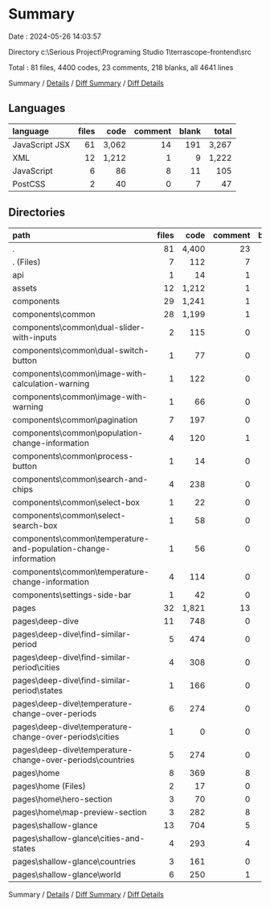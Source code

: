 # Summary

Date : 2024-05-26 14:03:57

Directory c:\\Serious Project\\Programing Studio 1\\terrascope-frontend\\src

Total : 81 files,  4400 codes, 23 comments, 218 blanks, all 4641 lines

Summary / [Details](details.md) / [Diff Summary](diff.md) / [Diff Details](diff-details.md)

## Languages
| language | files | code | comment | blank | total |
| :--- | ---: | ---: | ---: | ---: | ---: |
| JavaScript JSX | 61 | 3,062 | 14 | 191 | 3,267 |
| XML | 12 | 1,212 | 1 | 9 | 1,222 |
| JavaScript | 6 | 86 | 8 | 11 | 105 |
| PostCSS | 2 | 40 | 0 | 7 | 47 |

## Directories
| path | files | code | comment | blank | total |
| :--- | ---: | ---: | ---: | ---: | ---: |
| . | 81 | 4,400 | 23 | 218 | 4,641 |
| . (Files) | 7 | 112 | 7 | 16 | 135 |
| api | 1 | 14 | 1 | 2 | 17 |
| assets | 12 | 1,212 | 1 | 9 | 1,222 |
| components | 29 | 1,241 | 1 | 85 | 1,327 |
| components\\common | 28 | 1,199 | 1 | 83 | 1,283 |
| components\\common\\dual-slider-with-inputs | 2 | 115 | 0 | 4 | 119 |
| components\\common\\dual-switch-button | 1 | 77 | 0 | 3 | 80 |
| components\\common\\image-with-calculation-warning | 1 | 122 | 0 | 8 | 130 |
| components\\common\\image-with-warning | 1 | 66 | 0 | 5 | 71 |
| components\\common\\pagination | 7 | 197 | 0 | 23 | 220 |
| components\\common\\population-change-information | 4 | 120 | 1 | 11 | 132 |
| components\\common\\process-button | 1 | 14 | 0 | 2 | 16 |
| components\\common\\search-and-chips | 4 | 238 | 0 | 8 | 246 |
| components\\common\\select-box | 1 | 22 | 0 | 3 | 25 |
| components\\common\\select-search-box | 1 | 58 | 0 | 1 | 59 |
| components\\common\\temperature-and-population-change-information | 1 | 56 | 0 | 3 | 59 |
| components\\common\\temperature-change-information | 4 | 114 | 0 | 12 | 126 |
| components\\settings-side-bar | 1 | 42 | 0 | 2 | 44 |
| pages | 32 | 1,821 | 13 | 106 | 1,940 |
| pages\\deep-dive | 11 | 748 | 0 | 32 | 780 |
| pages\\deep-dive\\find-similar-period | 5 | 474 | 0 | 16 | 490 |
| pages\\deep-dive\\find-similar-period\\cities | 4 | 308 | 0 | 10 | 318 |
| pages\\deep-dive\\find-similar-period\\states | 1 | 166 | 0 | 6 | 172 |
| pages\\deep-dive\\temperature-change-over-periods | 6 | 274 | 0 | 16 | 290 |
| pages\\deep-dive\\temperature-change-over-periods\\cities | 1 | 0 | 0 | 1 | 1 |
| pages\\deep-dive\\temperature-change-over-periods\\countries | 5 | 274 | 0 | 15 | 289 |
| pages\\home | 8 | 369 | 8 | 30 | 407 |
| pages\\home (Files) | 2 | 17 | 0 | 3 | 20 |
| pages\\home\\hero-section | 3 | 70 | 0 | 11 | 81 |
| pages\\home\\map-preview-section | 3 | 282 | 8 | 16 | 306 |
| pages\\shallow-glance | 13 | 704 | 5 | 44 | 753 |
| pages\\shallow-glance\\cities-and-states | 4 | 293 | 4 | 11 | 308 |
| pages\\shallow-glance\\countries | 3 | 161 | 0 | 12 | 173 |
| pages\\shallow-glance\\world | 6 | 250 | 1 | 21 | 272 |

Summary / [Details](details.md) / [Diff Summary](diff.md) / [Diff Details](diff-details.md)